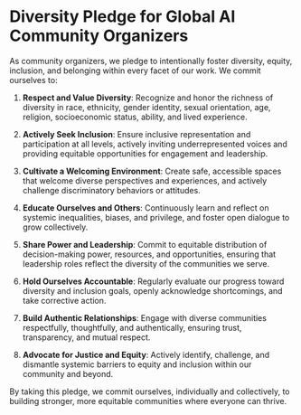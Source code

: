 # Diversity Pledge for Global AI Community Organizers

As community organizers, we pledge to intentionally foster diversity, equity, inclusion, and belonging within every facet of our work. We commit ourselves to:  
   
1. **Respect and Value Diversity**: Recognize and honor the richness of diversity in race, ethnicity, gender identity, sexual orientation, age, religion, socioeconomic status, ability, and lived experience.  
   
2. **Actively Seek Inclusion**: Ensure inclusive representation and participation at all levels, actively inviting underrepresented voices and providing equitable opportunities for engagement and leadership.  
   
3. **Cultivate a Welcoming Environment**: Create safe, accessible spaces that welcome diverse perspectives and experiences, and actively challenge discriminatory behaviors or attitudes.  
   
4. **Educate Ourselves and Others**: Continuously learn and reflect on systemic inequalities, biases, and privilege, and foster open dialogue to grow collectively.  
   
5. **Share Power and Leadership**: Commit to equitable distribution of decision-making power, resources, and opportunities, ensuring that leadership roles reflect the diversity of the communities we serve.  
   
6. **Hold Ourselves Accountable**: Regularly evaluate our progress toward diversity and inclusion goals, openly acknowledge shortcomings, and take corrective action.  
   
7. **Build Authentic Relationships**: Engage with diverse communities respectfully, thoughtfully, and authentically, ensuring trust, transparency, and mutual respect.  
   
8. **Advocate for Justice and Equity**: Actively identify, challenge, and dismantle systemic barriers to equity and inclusion within our community and beyond.  
   
By taking this pledge, we commit ourselves, individually and collectively, to building stronger, more equitable communities where everyone can thrive.
